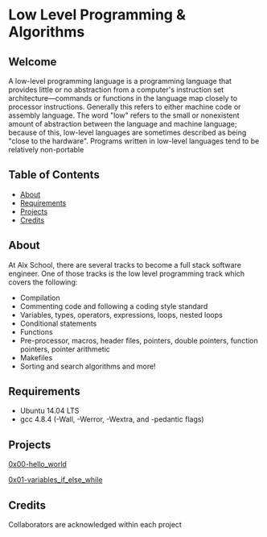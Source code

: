 # Low Level Programming & Algorithms


## Welcome
A low-level programming language is a programming language that provides little or no abstraction from a computer's instruction set architecture—commands or functions in the language map closely to processor instructions. Generally this refers to either machine code or assembly language. The word "low" refers to the small or nonexistent amount of abstraction between the language and machine language; because of this, low-level languages are sometimes described as being "close to the hardware". Programs written in low-level languages tend to be relatively non-portable

## Table of Contents
- [About](https://github.com/Victoria-Agbenorku/alx-low_level_programming/#about)
- [Requirements](https://github.com/Victoria-Agbenorku/alx-low_level_programming/#requirements)
- [Projects](https://github.com/Victoria-Agbenorku/alx-low_level_programming/#projects)
- [Credits](https://github.com/Victoria-Agbenorku/alx-low_level_programming/#credits)
## About
At Alx School, there are several tracks to become a full stack software engineer. One of those tracks is the low level programming track which covers the following:

- Compilation
- Commenting code and following a coding style standard
- Variables, types, operators, expressions, loops, nested loops
- Conditional statements
- Functions
- Pre-processor, macros, header files, pointers, double pointers, function pointers, pointer arithmetic
- Makefiles
- Sorting and search algorithms and more!
## Requirements
- Ubuntu 14.04 LTS
- gcc 4.8.4 (-Wall, -Werror, -Wextra, and -pedantic flags)
## Projects
[0x00-hello_world](https://github.com/Victoria-Agbenorku/alx-low_level_programming/tree/master/0x00-hello_world![image](https://user-images.githubusercontent.com/113602701/196305052-c65cf0c3-4431-4368-880d-c9a0edf1a7f9.png)
)

[0x01-variables_if_else_while](https://github.com/Victoria-Agbenorku/alx-low_level_programming/tree/master/0x01-variables_if_else_while![image](https://user-images.githubusercontent.com/113602701/196305273-882e7027-2fe7-4cbf-bfda-f7f5bcfd5208.png)
)

## Credits
Collaborators are acknowledged within each project
